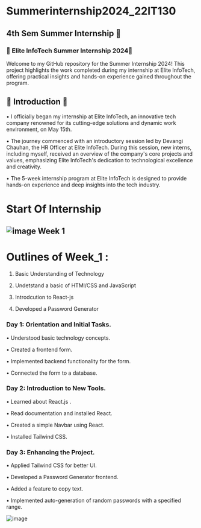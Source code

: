 # Summerinternship2024_22IT130
## 4th Sem Summer Internship 🥇
### 🌟 Elite InfoTech Summer Internship 2024🌟
Welcome to my GitHub repository for the Summer Internship 2024! This project highlights the work completed during my internship at Elite InfoTech, offering practical insights and hands-on experience gained throughout the program.

## 🚀 Introduction 🚀
•       I officially began my internship at Elite InfoTech, an innovative tech company renowned for its cutting-edge solutions and dynamic work environment, on May 15th.

•         The journey commenced with an introductory session led by Devangi Chauhan, the HR Officer at Elite InfoTech. During this session, new interns, including myself, received an overview of the company's core projects and values, emphasizing Elite InfoTech's dedication to technological excellence and creativity.

•        The 5-week internship program at Elite InfoTech is designed to provide hands-on experience and deep insights into the tech industry.


# Start Of Internship

##  ![image](https://github.com/prem028/summerinternship2024_22IT127/assets/121212405/510f2fa7-4caa-4c25-bbfe-133b023acc49) Week 1

# Outlines of Week_1 :

1. Basic Understanding of Technology

2. Undetstand a basic of HTMl/CSS and JavaScript

3. Introdcution to React-js

4. Developed a Password Generator


### Day 1: Orientation and Initial Tasks.

•       Understood basic technology concepts.

•       Created a frontend form.

•       Implemented backend functionality for the form.

•       Connected the form to a database.

### Day 2: Introduction to New Tools.

• Learned about React.js .

• Read documentation and installed React.

• Created a simple Navbar using React.

• Installed Tailwind CSS.

### Day 3: Enhancing the Project.

• Applied Tailwind CSS for better UI.

• Developed a Password Generator frontend.

• Added a feature to copy text.

• Implemented auto-generation of random passwords with a specified range.

![image](https://github.com/jayu6624/)
